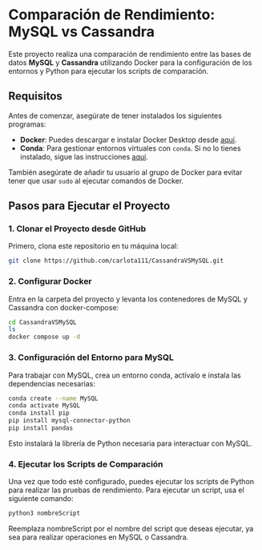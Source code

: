 # Comparación de Rendimiento: MySQL vs Cassandra

Este proyecto realiza una comparación de rendimiento entre las bases de datos **MySQL** y **Cassandra** utilizando Docker para la configuración de los entornos y Python para ejecutar los scripts de comparación.

## Requisitos

Antes de comenzar, asegúrate de tener instalados los siguientes programas:

- **Docker**: Puedes descargar e instalar Docker Desktop desde [aquí](https://www.docker.com/products/docker-desktop/).
- **Conda**: Para gestionar entornos virtuales con `conda`. Si no lo tienes instalado, sigue las instrucciones [aquí](https://bigdatawirtz.github.io/basic-tools/python/).

También asegúrate de añadir tu usuario al grupo de Docker para evitar tener que usar `sudo` al ejecutar comandos de Docker.

## Pasos para Ejecutar el Proyecto

### 1. Clonar el Proyecto desde GitHub

Primero, clona este repositorio en tu máquina local:

```bash
git clone https://github.com/carlota111/CassandraVSMySQL.git
````

### 2. Configurar Docker
Entra en la carpeta del proyecto y levanta los contenedores de MySQL y Cassandra con docker-compose:

```bash
cd CassandraVSMySQL
ls
docker compose up -d
````

### 3. Configuración del Entorno para MySQL
Para trabajar con MySQL, crea un entorno conda, actívalo e instala las dependencias necesarias:

```bash
conda create --name MySQL
conda activate MySQL
conda install pip
pip install mysql-connector-python
pip install pandas
````
Esto instalará la librería de Python necesaria para interactuar con MySQL.

### 4. Ejecutar los Scripts de Comparación
Una vez que todo esté configurado, puedes ejecutar los scripts de Python para realizar las pruebas de rendimiento. Para ejecutar un script, usa el siguiente comando:

```bash
python3 nombreScript
````
Reemplaza nombreScript por el nombre del script que deseas ejecutar, ya sea para realizar operaciones en MySQL o Cassandra.
